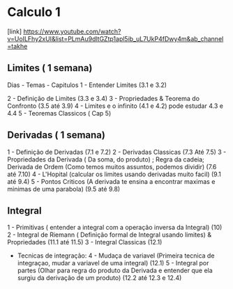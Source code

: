 # Calculo 1

[link] https://www.youtube.com/watch?v=UoILFhy2xUI&list=PLmAu9dltGZtp1apl5ib_uL7UkP4fDwy4m&ab_channel=takhe

## Limites ( 1 semana)
Dias -  Temas - Capitulos
1 -  Entender Limites (3.1 e 3.2)

2 -  Definição de Limites (3.3 e 3.4)
3 -  Propriedades & Teorema do Confronto (3.5 até 3.9)
4 -  Limites e o infinito (4.1 e 4.2) pode estudar 4.3 e 4.4
5 -  Teoremas Classicos ( Cap 5)

##  Derivadas ( 1 semana)
1 - Definição de Derivadas (7.1 e 7.2)
2 - Derivadas Classicas (7.3 Até 7.5)
3 - Propriedades da Derivada ( Da soma, do produto) ; Regra da cadeia; Derivada de Ordem (Como temos muitos assuntos, podemos dividir) (7.6 até 7.10)
4 - L'Hopital (calcular os limites usando derivadas muito facil) (9.1 até 9.4)
5 - Pontos Criticos (A derivada te ensina a encontrar maximas e minimas de uma parabola) (9.5 até 9.8)

## Integral
1 - Primitivas ( entender a integral com a operação inversa da Integral) (10)
2 - Integral de Riemann ( Definição formal de Integral usando limites) & Propriedades (11.1 até 11.5)
3 - Integral Classicas (12.1)
- Tecnicas de integração:
4 - Mudaça de variavel (Primeira tecnica de integraçao, mudar a variavel de uma integral) (12.1)
5 - Integral por partes (Olhar para regra do produto da Derivada e entender que ela surgiu da derivação de um produto) (12.2 até 12.3 e 12.4)



